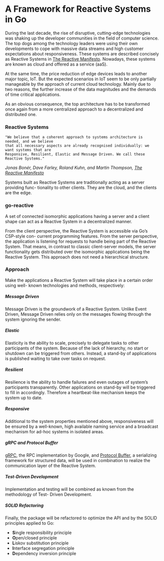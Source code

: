 # A Framework for Reactive Systems in Go

During the last decade, the rise of disruptive, cutting-edge technologies was shaking up
the developer communities in the field of computer science. The top dogs among the
technology leaders were using their own developments to cope with massive data streams
and high customer expectations about responsiveness. These systems are described
concisely as Reactive Systems in [The Reactive Manifesto](http://http://www.reactivemanifesto.org). Nowadays, these systems
are known as cloud and offered as a service (aaS).

At the same time, the price reduction of edge devices leads to another major topic, IoT.
But the expected scenarios in IoT seem to be only partially manageable by the approach
of current cloud technology. Mainly due to two reasons, the further increase of the data
magnitudes and the demands of time critical applications.

As an obvious consequence, the top architecture has to be transformed once again from
a more centralized approach to a decentralized and distributed one.

### Reactive Systems

```
"We believe that a coherent approach to systems architecture is needed, and we believe
that all necessary aspects are already recognised individually: we want systems that are
Responsive, Resilient, Elastic and Message Driven. We call these Reactive Systems."
```
*Jonas Bonér, Dave Farley, Roland Kuhn, and Martin Thompson, [The Reactive Manifesto](http://http://www.reactivemanifesto.org)*

Systems built as Reactive Systems are traditionally acting as a server providing func-
tionality to other clients. They are the cloud, and the clients are the edge.

### go-reactive

A set of connected isomorphic applications having a server and a client shape can act as
a Reactive System in a decentralized manner.

From the client perspective, the Reactive System is accessible via Go’s CSP-style con-
current programming features. From the server perspective, the application is listening
for requests to handle being part of the Reactive System. That means, in contrast to
classic client-server models, the server functionality gets distributed over the isomorphic
applications being the Reactive System. This approach does not need a hierarchical
structure.

### Approach
Make the applications a Reactive System will take place in a certain order using well-
known technologies and methods, respectively:

##### Message Driven
Message Driven is the groundwork of a Reactive System. Unlike Event Driven, Message
Driven relies only on the messages flowing through the system ignoring the sender.

##### Elastic
Elasticity is the ability to scale, precisely to delegate tasks to other participants of the
system. Because of the lack of hierarchy, no start or shutdown can be triggered from
others. Instead, a stand-by of applications is published waiting to take over tasks on
request.

##### Resilient
Resilience is the ability to handle failures and even outages of system’s participants
transparently. Other applications on stand-by will be triggered to fill in accordingly.
Therefore a heartbeat-like mechanism keeps the system up to date.

##### Responsive
Additional to the system properties mentioned above, responsiveness will be ensured
by a well-known, high available naming service and a broadcast mechanism for ad-hoc
systems in isolated areas.

##### gRPC and Protocol Buffer
[gRPC](http://www.grpc.io), the RPC implementation by Google, and [Protocol Buffer](https://developers.google.com/protocol-buffers), a serializing
framework for structured data, will be used in combination to realize the communication
layer of the Reactive System.

##### Test-Driven Development
Implementation and testing will be combined as known from the methodology of Test-
Driven Development.

##### SOLID Refactoring
Finally, the package will be refactored to optimize the API and by the SOLID principles
applied to Go:
 - **S**ingle responsibility principle
 - **O**pen/closed principle
 - **L**iskov substitution principle
 - **I**nterface segregation principle
 - **D**ependency inversion principle

